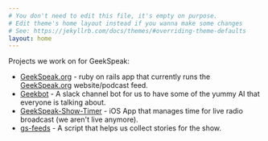 ```yaml
---
# You don't need to edit this file, it's empty on purpose.
# Edit theme's home layout instead if you wanna make some changes
# See: https://jekyllrb.com/docs/themes/#overriding-theme-defaults
layout: home
---
```


Projects we work on for GeekSpeak:

* [GeekSpeak.org](https://github.com/lyle/GeekSpeak.org) - ruby on rails app that currently runs the [GeekSpeak.org](https://GeekSpeak.org) website/podcast feed.
* [Geekbot](https://github.com/ttfkam/geekbot) - A slack channel bot for us to have some of the yummy AI that everyone is talking about.
* [GeekSpeak-Show-Timer](https://github.com/GeekSpeak/GeekSpeak-Show-Timer) - iOS App that manages time for live radio broadcast (we aren't live anymore).
* [gs-feeds](https://github.com/ttfkam/gs-feeds) - A script that helps us collect stories for the show.